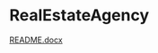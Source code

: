 # RealEstateAgency
[README.docx](https://github.com/orcohen9826/RealEstateAgency/files/9901707/README.docx)
